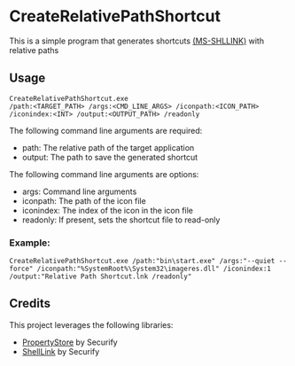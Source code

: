 # CreateRelativePathShortcut
This is a simple program that generates shortcuts [(MS-SHLLINK)](https://learn.microsoft.com/en-us/openspecs/windows_protocols/ms-shllink/16cb4ca1-9339-4d0c-a68d-bf1d6cc0f943) with relative paths

## Usage

```
CreateRelativePathShortcut.exe 
/path:<TARGET_PATH> /args:<CMD_LINE_ARGS> /iconpath:<ICON_PATH> /iconindex:<INT> /output:<OUTPUT_PATH> /readonly
```

The following command line arguments are required:
* path: The relative path of the target application
* output: The path to save the generated shortcut

The following command line arguments are options:
* args: Command line arguments
* iconpath: The path of the icon file
* iconindex: The index of the icon in the icon file
* readonly: If present, sets the shortcut file to read-only


### Example:

```
CreateRelativePathShortcut.exe /path:"bin\start.exe" /args:"--quiet --force" /iconpath:"%SystemRoot%\System32\imageres.dll" /iconindex:1 /output:"Relative Path Shortcut.lnk /readonly"
```

## Credits

This project leverages the following libraries:
* [PropertyStore](https://github.com/securifybv/PropertyStore) by Securify
* [ShellLink](https://github.com/securifybv/ShellLink) by Securify

